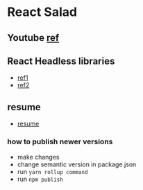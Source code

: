 # React Salad

## Youtube [ref](https://www.youtube.com/watch?v=XHQi5a0TmMc)

## React Headless libraries

* [ref1](https://github.com/jxom/awesome-react-headless-components)
* [ref2](https://github.com/tailwindlabs/headlessui)

## resume

* [resume](https://youtu.be/XHQi5a0TmMc?t=2016)

### how to publish newer versions

* make changes
* change semantic version in package.json
* run ```yarn rollup command```
* run ```npm publish```
